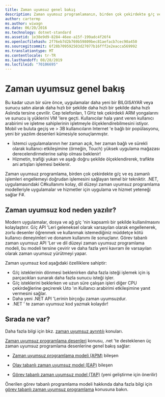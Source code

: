 ```yaml
---
title: Zaman uyumsuz genel bakış
description: Zaman uyumsuz programlamanın, birden çok çekirdekte g/ç ve eş zamanlı işlemleri engellemeyi doğrudan işlemesini sağlayan bir anahtar tekniği olduğunu öğrenin.
author: cartermp
ms.author: wiwagn
ms.date: 06/20/2016
ms.technology: dotnet-standard
ms.assetid: 1e38e9d9-8284-46ee-a15f-199adc4f26f4
ms.openlocfilehash: 2f76eb7d2b769b59809bec81aefacb7cec90a450
ms.sourcegitcommit: 6f28b709592503d27077b16fff2e2eacca569992
ms.translationtype: MT
ms.contentlocale: tr-TR
ms.lasthandoff: 08/28/2019
ms.locfileid: "70106695"
---
```

# <a name="async-overview"></a>Zaman uyumsuz genel bakış

Bu kadar uzun bir süre önce, uygulamalar daha yeni bir BILGISAYAR veya sunucu satın alarak daha hızlı bir şekilde daha hızlı bir şekilde daha hızlı Aslında tersine çevrilir. Cep telefonları, 1 GHz tek çekirdekli ARM yongalarını ve sunucu iş yüklerini VM 'lere geçti. Kullanıcılar hala yanıt veren kullanıcı arabirimi ve işletme sahiplerinin işletmeyle ölçeklendirebilmesini istiyor. Mobil ve buluta geçiş ve > 3B kullanıcıların Internet 'e bağlı bir popülasyonu, yeni bir yazılım desenleri kümesiyle sonuçlanmıştır. 

- İstemci uygulamalarının her zaman açık, her zaman bağlı ve sürekli olarak kullanıcı etkileşimine (örneğin, Touch) yüksek uygulama mağazası derecelendirmelerine sahip olması beklenir!
- Hizmetin, trafiği yukarı ve aşağı doğru şekilde ölçeklendirerek, trafikte ani artışları işlemesi beklenir. 

Zaman uyumsuz programlama, birden çok çekirdekte g/ç ve eş zamanlı işlemleri engellemeyi doğrudan işlemesini sağlayan temel bir tekniktir. .NET, uygulamasındaki C#kullanımı kolay, dil düzeyi zaman uyumsuz programlama modelleriyle uygulamalar ve hizmetler için uygulama ve hizmet yeteneği sağlar F#.

## <a name="why-write-async-code"></a>Zaman uyumsuz kod neden yazılır?

Modern uygulamalar, dosya ve ağ g/ç 'nin kapsamlı bir şekilde kullanılmasını kolaylaştırır. G/ç API 'Leri geleneksel olarak varsayılan olarak engellenerek, zorlu desenler öğrenmek ve kullanmak istemediğiniz müddetçe kötü kullanıcı deneyimleri ve donanım kullanımı ile sonuçlanır. Görev tabanlı zaman uyumsuz API 'Ler ve dil düzeyi zaman uyumsuz programlama modeli, bu modeli tersine çevirir ve daha fazla yeni kavram ile varsayılan olarak zaman uyumsuz yürütmeyi yapar.

Zaman uyumsuz kod aşağıdaki özelliklere sahiptir:

- G/ç isteklerinin dönmesi beklenirken daha fazla isteği işlemek için iş parçacıkları sunarak daha fazla sunucu isteği işler.
- G/ç isteklerini beklerken ve uzun süre çalışan işleri diğer CPU çekirdeğlerine geçirerek Uıto 'ın Kullanıcı arabirimi etkileşimine yanıt vermesini sağlar.
- Daha yeni .NET API 'Lerinin birçoğu zaman uyumsuzdur.
- .NET ' te zaman uyumsuz kod yazmak kolaydır!

## <a name="whats-next"></a>Sırada ne var?

Daha fazla bilgi için bkz. [zaman uyumsuz ayrıntılı](async-in-depth.md) konuları.

[Zaman uyumsuz programlama desenleri](asynchronous-programming-patterns/index.md) konusu, .net 'te desteklenen üç zaman uyumsuz programlama desenlerine genel bakış sağlar:  
  
- [Zaman uyumsuz programlama modeli (APM)](asynchronous-programming-patterns/asynchronous-programming-model-apm.md) bileşen  
  
- [Olay tabanlı zaman uyumsuz model (EAP)](asynchronous-programming-patterns/event-based-asynchronous-pattern-eap.md) bileşen  
  
- [Görev tabanlı zaman uyumsuz model (TAP)](asynchronous-programming-patterns/task-based-asynchronous-pattern-tap.md) (yeni geliştirme için önerilir)  

Önerilen görev tabanlı programlama modeli hakkında daha fazla bilgi için [görev tabanlı zaman uyumsuz programlama](parallel-programming/task-based-asynchronous-programming.md) konusuna bakın.
